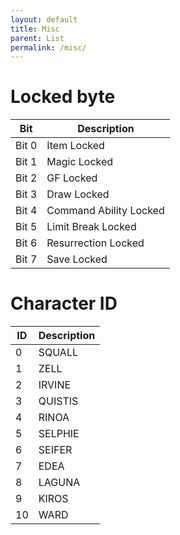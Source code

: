 ```yaml
---
layout: default
title: Misc
parent: List
permalink: /misc/
---
```



# Locked byte

| Bit   | Description            |
|-------|------------------------|
| Bit 0 | Item Locked            |
| Bit 1 | Magic Locked           |
| Bit 2 | GF Locked              |
| Bit 3 | Draw Locked            |
| Bit 4 | Command Ability Locked |
| Bit 5 | Limit Break Locked     |
| Bit 6 | Resurrection Locked    |
| Bit 7 | Save Locked            |

# Character ID

| ID | Description |
|----|-------------|
| 0  | SQUALL      |
| 1  | ZELL        |
| 2  | IRVINE      |
| 3  | QUISTIS     |
| 4  | RINOA       |
| 5  | SELPHIE     |
| 6  | SEIFER      |
| 7  | EDEA        |
| 8  | LAGUNA      |
| 9  | KIROS       |
| 10 | WARD        |


